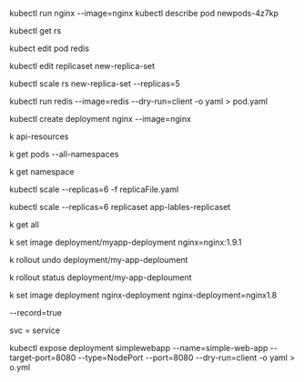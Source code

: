 kubectl run nginx --image=nginx
kubectl describe pod newpods-4z7kp

kubectl get rs 

kubect edit pod redis 

kubectl edit replicaset new-replica-set

kubectl scale rs new-replica-set --replicas=5

kubectl run redis --image=redis --dry-run=client -o yaml > pod.yaml


kubectl create deployment nginx --image=nginx 

 k api-resources

 k get pods --all-namespaces   

 k get namespace

 kubectl scale --replicas=6 -f replicaFile.yaml

 kubectl scale --replicas=6 replicaset app-lables-replicaset

 k get all 

 k set image deployment/myapp-deployment nginx=nginx:1.9.1

 k rollout undo deployment/my-app-deploument

 k rollout status deployment/my-app-deploument

  k set image deployment nginx-deployment nginx-deployment=nginx1.8  

  --record=true


svc = service 

kubectl expose deployment simplewebapp --name=simple-web-app --target-port=8080 --type=NodePort --port=8080 --dry-run=client -o yaml > o.yml
 
